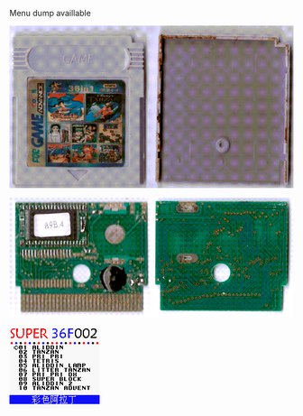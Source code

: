 Menu dump availlable

![alt text](Cartridge.png "Cartridge")

![alt text](PCB.png "PCB")

![alt text](Dump.png "PCB")